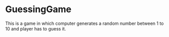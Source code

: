# GuessingGame
This is a game in which computer generates a random number between 1 to 10 and player has to guess it. 
